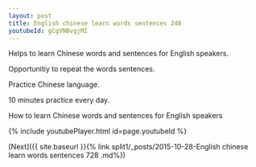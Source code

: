 ```yaml
---
layout: post
title: English chinese learn words sentences 248 
youtubeId: gCgVNBvgjMI
---
```

 
 
Helps to learn Chinese words and sentences for English speakers.

Opportunitiy to repeat the words sentences. 

Practice Chinese language. 
 
10 minutes practice every day. 
 
How to learn Chinese words and sentences for English speakers 
 
{% include youtubePlayer.html id=page.youtubeId %}
 
 
[Next]({{ site.baseurl }}{% link  split1/_posts/2015-10-28-English chinese learn words sentences 728 .md%})
 
